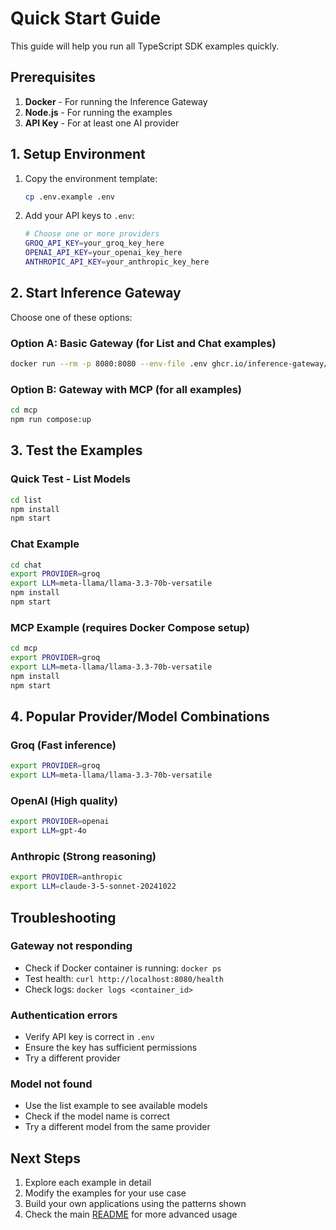 # Quick Start Guide

This guide will help you run all TypeScript SDK examples quickly.

## Prerequisites

1. **Docker** - For running the Inference Gateway
2. **Node.js** - For running the examples
3. **API Key** - For at least one AI provider

## 1. Setup Environment

1. Copy the environment template:

   ```bash
   cp .env.example .env
   ```

2. Add your API keys to `.env`:
   ```bash
   # Choose one or more providers
   GROQ_API_KEY=your_groq_key_here
   OPENAI_API_KEY=your_openai_key_here
   ANTHROPIC_API_KEY=your_anthropic_key_here
   ```

## 2. Start Inference Gateway

Choose one of these options:

### Option A: Basic Gateway (for List and Chat examples)

```bash
docker run --rm -p 8080:8080 --env-file .env ghcr.io/inference-gateway/inference-gateway:latest
```

### Option B: Gateway with MCP (for all examples)

```bash
cd mcp
npm run compose:up
```

## 3. Test the Examples

### Quick Test - List Models

```bash
cd list
npm install
npm start
```

### Chat Example

```bash
cd chat
export PROVIDER=groq
export LLM=meta-llama/llama-3.3-70b-versatile
npm install
npm start
```

### MCP Example (requires Docker Compose setup)

```bash
cd mcp
export PROVIDER=groq
export LLM=meta-llama/llama-3.3-70b-versatile
npm install
npm start
```

## 4. Popular Provider/Model Combinations

### Groq (Fast inference)

```bash
export PROVIDER=groq
export LLM=meta-llama/llama-3.3-70b-versatile
```

### OpenAI (High quality)

```bash
export PROVIDER=openai
export LLM=gpt-4o
```

### Anthropic (Strong reasoning)

```bash
export PROVIDER=anthropic
export LLM=claude-3-5-sonnet-20241022
```

## Troubleshooting

### Gateway not responding

- Check if Docker container is running: `docker ps`
- Test health: `curl http://localhost:8080/health`
- Check logs: `docker logs <container_id>`

### Authentication errors

- Verify API key is correct in `.env`
- Ensure the key has sufficient permissions
- Try a different provider

### Model not found

- Use the list example to see available models
- Check if the model name is correct
- Try a different model from the same provider

## Next Steps

1. Explore each example in detail
2. Modify the examples for your use case
3. Build your own applications using the patterns shown
4. Check the main [README](../README.md) for more advanced usage
